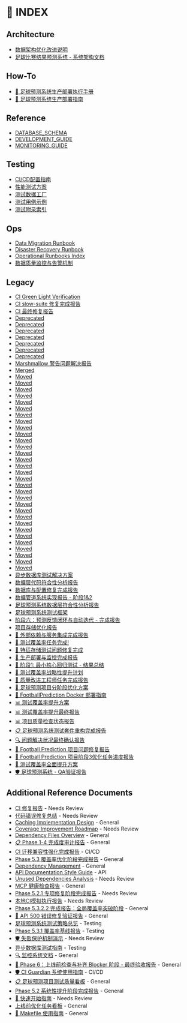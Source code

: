 # 📑 INDEX

## Architecture
- [数据架构优化改进说明](architecture/ARCHITECTURE_IMPROVEMENTS.md)
- [足球比赛结果预测系统 - 系统架构文档](architecture/architecture.md)

## How-To
- [🚀 足球预测系统生产部署执行手册](how-to/PRODUCTION_DEPLOYMENT_GUIDE.md)
- [🚀 足球预测系统生产部署指南](how-to/DEPLOYMENT_GUIDE.md)

## Reference
- [DATABASE_SCHEMA](reference/DATABASE_SCHEMA.md)
- [DEVELOPMENT_GUIDE](reference/DEVELOPMENT_GUIDE.md)
- [MONITORING_GUIDE](reference/MONITORING_GUIDE.md)

## Testing
- [CI/CD配置指南](testing/ci_config.md)
- [性能测试方案](testing/performance_tests.md)
- [测试数据工厂](testing/fixtures_factories.md)
- [测试用例示例](testing/examples.md)
- [测试附录索引](testing/README.md)

## Ops
- [Data Migration Runbook](ops/runbooks/DATA_MIGRATION_RUNBOOK.md)
- [Disaster Recovery Runbook](ops/runbooks/DISASTER_RECOVERY_RUNBOOK.md)
- [Operational Runbooks Index](ops/runbooks/README.md)
- [数据质量监控与告警机制](ops/MONITORING.md)

## Legacy
- [CI Green Light Verification](legacy/reports/CI_SUCCESS_REPORT.md)
- [CI slow-suite 修复完成报告](legacy/CI_SLOW_SUITE_FIX_REPORT.md)
- [CI 最终修复报告](legacy/CI_FINAL_REPORT.md)
- [Deprecated](legacy/CI_风险分析与代码质量优化报告.md)
- [Deprecated](legacy/Cursor_ClosedLoop_Prompt.md)
- [Deprecated](legacy/DEPLOYMENT.md)
- [Deprecated](legacy/OPERATIONS.md)
- [Deprecated](legacy/async_database_testing_guide.md)
- [Deprecated](legacy/ci_defense_mechanisms.md)
- [Deprecated](legacy/rules.md)
- [Marshmallow 警告问题解决报告](legacy/reports/MARSHMALLOW_WARNING_RESOLUTION_REPORT.md)
- [Merged](legacy/TEST_STRATEGY.md)
- [Moved](legacy/CI_FIX_REPORT.md)
- [Moved](legacy/CI_MIGRATION_COMPATIBILITY_REPORT.md)
- [Moved](legacy/CI_REPORT.md)
- [Moved](legacy/CI_SUCCESS_REPORT.md)
- [Moved](legacy/COVERAGE_BASELINE_REPORT.md)
- [Moved](legacy/COVERAGE_IMPROVEMENT_FINAL_REPORT.md)
- [Moved](legacy/DATABASE_CONFIG_FIXES_REPORT.md)
- [Moved](legacy/EXTERNAL_DEPENDENCIES_COMPLETION_REPORT.md)
- [Moved](legacy/LOCAL_CI_REPORT.md)
- [Moved](legacy/MARSHMALLOW_WARNING_RESOLUTION_REPORT.md)
- [Moved](legacy/OPTIMIZATION_REPORT.md)
- [Moved](legacy/PHASE5.2.1_COMPLETION_REPORT.md)
- [Moved](legacy/PHASE5.2_COMPLETION_REPORT.md)
- [Moved](legacy/PHASE5.3.2.2_COMPLETION_REPORT.md)
- [Moved](legacy/PHASE5.3_COMPLETION_REPORT.md)
- [Moved](legacy/PHASE5322_COMPLETION_REPORT.md)
- [Moved](legacy/PHASE5_COMPLETION_REPORT.md)
- [Moved](legacy/PHASE6_COMPLETION_REPORT.md)
- [Moved](legacy/PHASE6_PROGRESS.md)
- [Moved](legacy/PHASE_COMPLETION_AUDIT.md)
- [Moved](legacy/PROBLEM_RESOLUTION_REPORT.md)
- [Moved](legacy/PROBLEM_STATUS_FINAL_REPORT.md)
- [Moved](legacy/PRODUCTION_DEPLOYMENT_MONITORING_COMPLETION_REPORT.md)
- [Moved](legacy/QA_VERIFICATION_REPORT.md)
- [Moved](legacy/QUALITY_IMPROVEMENT_COMPLETION_REPORT.md)
- [Moved](legacy/QUALITY_REPORT.md)
- [Moved](legacy/REPAIR_VERIFICATION_REPORT.md)
- [Moved](legacy/STAGE6_COMPLETION_REPORT.md)
- [Moved](legacy/TESTING_OPTIMIZATION_REPORT.md)
- [Moved](legacy/TEST_ARCHITECTURE_REFACTOR_REPORT.md)
- [Moved](legacy/monitoring.md)
- [异步数据库测试解决方案](legacy/README_ASYNC_DB_TESTING.md)
- [数据层代码符合性分析报告](legacy/数据层符合性分析报告.md)
- [数据库与配置修复完成报告](legacy/reports/DATABASE_CONFIG_FIXES_REPORT.md)
- [数据管道系统实现报告 - 阶段1&2](legacy/README_STAGE1_2_IMPLEMENTATION.md)
- [足球预测系统数据层符合性分析报告](legacy/数据层符合性分析报告_最新.md)
- [足球预测系统测试框架](legacy/README_TESTS.md)
- [阶段六：预测反馈闭环与自动迭代 - 完成报告](legacy/reports/STAGE6_COMPLETION_REPORT.md)
- [项目存储优化报告](legacy/reports/OPTIMIZATION_REPORT.md)
- [🎉 外部依赖与服务集成完成报告](legacy/reports/EXTERNAL_DEPENDENCIES_COMPLETION_REPORT.md)
- [🎉 测试覆盖率任务完成!](legacy/COVERAGE_SUCCESS.md)
- [🎉 特征存储测试问题修复完成](legacy/README_FEATURE_STORE_FIXES.md)
- [🎉 生产部署与监控完成报告](legacy/reports/PRODUCTION_DEPLOYMENT_MONITORING_COMPLETION_REPORT.md)
- [🎉 阶段1: 最小核心回归测试 - 结果总结](legacy/STAGE1_RESULTS_SUMMARY.md)
- [🎯 测试覆盖率战略性提升计划](legacy/COVERAGE_IMPROVEMENT_STRATEGIC_PLAN.md)
- [🎯 质量改进工程师任务完成报告](legacy/reports/QUALITY_IMPROVEMENT_COMPLETION_REPORT.md)
- [🎯 足球预测项目分阶段优化方案](legacy/分阶段优化方案_FootballPrediction.md)
- [🐳 FootballPrediction Docker 部署指南](legacy/README_DOCKER.md)
- [📊 测试覆盖率提升方案](legacy/COVERAGE_IMPROVEMENT_PLAN.md)
- [📊 测试覆盖率提升最终报告](legacy/reports/COVERAGE_IMPROVEMENT_FINAL_REPORT.md)
- [📊 项目质量检查状态报告](legacy/reports/QUALITY_REPORT.md)
- [📋 足球预测系统测试套件重构完成报告](legacy/reports/TEST_ARCHITECTURE_REFACTOR_REPORT.md)
- [🔍 问题解决状况最终确认报告](legacy/reports/PROBLEM_STATUS_FINAL_REPORT.md)
- [🔧 Football Prediction 项目问题修复报告](legacy/reports/PROBLEM_RESOLUTION_REPORT.md)
- [🚀 Football Prediction 项目阶段3优化任务进度报告](legacy/STAGE3_PROGRESS_REPORT.md)
- [🚀 测试覆盖率全面提升方案](legacy/COVERAGE_IMPROVEMENT_COMPREHENSIVE_PLAN.md)
- [🛡️ 足球预测系统 - QA验证报告](legacy/reports/QA_VERIFICATION_REPORT.md)

## Additional Reference Documents
- [CI 修复报告](CI_FIX_REPORT.md) - Needs Review
- [代码错误修复总结](code_fixes_summary.md) - Needs Review
- [Caching Implementation Design](CACHING_IMPLEMENTATION_DESIGN.md) - General
- [Coverage Improvement Roadmap](COVERAGE_ROADMAP.md) - Needs Review
- [Dependency Files Overview](DEPENDENCY_FILES_OVERVIEW.md) - General
- [📋 Phase 1-4 完成度审计报告](PHASE_COMPLETION_AUDIT.md) - General
- [CI 迁移兼容性强化完成报告](CI_MIGRATION_COMPATIBILITY_REPORT.md) - CI/CD
- [Phase 5.3 覆盖率优化阶段完成报告](PHASE5.3_COMPLETION_REPORT.md) - General
- [Dependency Management](DEPENDENCY_MANAGEMENT.md) - General
- [API Documentation Style Guide](API_DOCUMENTATION_STYLE_GUIDE.md) - API
- [Unused Dependencies Analysis](UNUSED_DEPENDENCIES_ANALYSIS.md) - Needs Review
- [MCP 健康检查报告](MCP_HEALTH_CHECK.md) - General
- [Phase 5.2.1 专项修复阶段完成报告](PHASE5.2.1_COMPLETION_REPORT.md) - Needs Review
- [本地CI模拟执行报告](LOCAL_CI_REPORT.md) - Needs Review
- [Phase 5.3.2.2 完成报告：全局覆盖率突破阶段](PHASE5322_COMPLETION_REPORT.md) - General
- [🎯 API 500 错误修复验证报告](REPAIR_VERIFICATION_REPORT.md) - General
- [足球预测系统测试策略总览](TESTING_STRATEGY.md) - Testing
- [Phase 5.3.1 覆盖率基线报告](COVERAGE_BASELINE_REPORT.md) - Testing
- [🛡️ 失败保护机制演示](FAILURE_PROTECTION_DEMO.md) - Needs Review
- [异步数据库测试指南](async_database_testing_guide.md) - Testing
- [🔍 监控系统文档](monitoring.md) - General
- [🎯 Phase 6：上线前检查与补齐 Blocker 阶段 - 最终验收报告](PHASE6_COMPLETION_REPORT.md) - General
- [🛡️ CI Guardian 系统使用指南](CI_GUARDIAN_GUIDE.md) - CI/CD
- [📋 足球预测项目测试质量看板](QA_TEST_KANBAN.md) - General
- [Phase 5.2 系统性提升阶段完成报告](PHASE5.2_COMPLETION_REPORT.md) - General
- [🚀 快速开始指南](QUICK_START.md) - Needs Review
- [上线前优化任务看板](TASKS.md) - General
- [📖 Makefile 使用指南](MAKEFILE_GUIDE.md) - General
